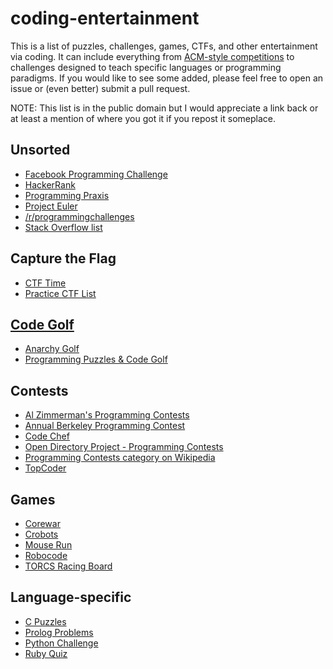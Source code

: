 coding-entertainment
====================

This is a list of puzzles, challenges, games, CTFs, and other entertainment via coding. It can include everything from [ACM-style competitions](http://en.wikipedia.org/wiki/ACM_International_Collegiate_Programming_Contest) to challenges designed to teach specific languages or programming paradigms. If you would like to see some added, please feel free to open an issue or (even better) submit a pull request.

NOTE: This list is in the public domain but I would appreciate a link back or at least a mention of where you got it if you repost it someplace.

Unsorted
--------
* [Facebook Programming Challenge](https://facebook.interviewstreet.com/recruit/challenges)
* [HackerRank](https://www.hackerrank.com)
* [Programming Praxis](http://programmingpraxis.com)
* [Project Euler](http://projecteuler.net)
* [/r/programmingchallenges](http://www.reddit.com/r/programmingchallenges)
* [Stack Overflow list](http://stackoverflow.com/questions/24692/where-can-you-find-fun-educational-programming-challenges)

Capture the Flag
----------------
* [CTF Time](http://ctftime.org/event/list/)
* [Practice CTF List](http://captf.com/practice-ctf/)

[Code Golf](http://en.wikipedia.org/wiki/Code_golf)
-----------
* [Anarchy Golf](http://golf.shinh.org)
* [Programming Puzzles & Code Golf](http://codegolf.stackexchange.com)

Contests
--------
* [Al Zimmerman's Programming Contests](http://www.azspcs.net)
* [Annual Berkeley Programming Contest](http://www.cs.berkeley.edu/~hilfingr/programming-contest/index.html)
* [Code Chef](http://www.codechef.com)
* [Open Directory Project - Programming Contests](http://www.dmoz.org/Computers/Programming/Contests/)
* [Programming Contests category on Wikipedia](http://en.wikipedia.org/wiki/Category:Programming_contests)
* [TopCoder](http://community.topcoder.com/tc)

Games
-----
* [Corewar](http://corewar.co.uk/)
* [Crobots](https://github.com/tpoindex/crobots/)
* [Mouse Run](http://mouse-run.appspot.com/)
* [Robocode](http://robocode.sourceforge.net/)
* [TORCS Racing Board](http://www.berniw.org/trb/)

Language-specific
-----------------
* [C Puzzles](http://www.gowrikumar.com/c/)
* [Prolog Problems](https://sites.google.com/site/prologsite/prolog-problems)
* [Python Challenge](http://www.pythonchallenge.com)
* [Ruby Quiz](http://rubyquiz.com)
